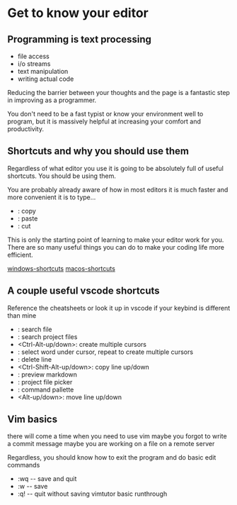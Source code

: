 # Get to know your editor

## Programming is text processing

- file access
- i/o streams
- text manipulation
- writing actual code

Reducing the barrier between your thoughts and the page is a fantastic step in improving as a programmer. 

You don't need to be a fast typist or know your environment well to program, but it is massively helpful at increasing your comfort and productivity.

## Shortcuts and why you should use them

Regardless of what editor you use it is going to be absolutely full of useful shortcuts. You should be using them.

You are probably already aware of how in most editors it is much faster
and more convenient it is to type...

- <Ctrl-c>: copy
- <Ctrl-v>: paste
- <Ctrl-x>: cut

This is only the starting point of learning to make your editor work for you.
There are so many useful things you can do to make your coding life more efficient.

[windows-shortcuts](https://code.visualstudio.com/shortcuts/keyboard-shortcuts-windows.pdf)
[macos-shortcuts](https://code.visualstudio.com/shortcuts/keyboard-shortcuts-windows.pdf)
## A couple useful vscode shortcuts

Reference the cheatsheets or look it up in vscode if your keybind is different than mine

- <Ctrl-f>: search file
- <Ctrl-F>: search project files
- <Ctrl-Alt-up/down>: create multiple cursors
- <Ctrl-d>: select word under cursor, repeat to create multiple cursors
- <Ctrl-K>: delete line
- <Ctrl-Shift-Alt-up/down>: copy line up/down
- <Ctrl-V>: preview markdown
- <Ctrl-p>: project file picker
- <Ctrl-P>: command pallette
- <Alt-up/down>: move line up/down

## Vim basics

there will come a time when you need to use vim
maybe you forgot to write a commit message
maybe you are working on a file on a remote server

Regardless, you should know how to exit the program and do basic edit commands

- :wq -- save and quit
- :w  -- save
- :q!  -- quit without saving
vimtutor basic runthrough
